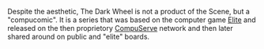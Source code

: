 Despite the aesthetic, The Dark Wheel is not a product of the Scene, but a "compucomic". It is a series that was based on the computer game [Elite](https://www.mobygames.com/game/1324/elite/) and released on the then proprietory [CompuServe](https://www.wired.com/2009/09/0924compuserve-launches/) network and then later shared around on public and "elite" boards.